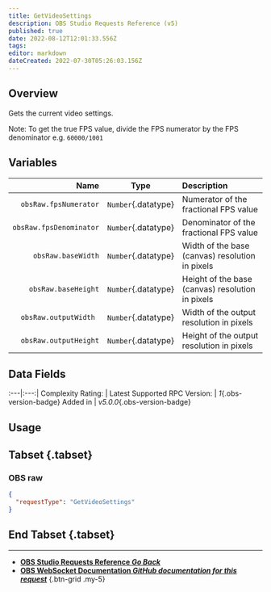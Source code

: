 ```yaml
---
title: GetVideoSettings
description: OBS Studio Requests Reference (v5)
published: true
date: 2022-08-12T12:01:33.556Z
tags: 
editor: markdown
dateCreated: 2022-07-30T05:26:03.156Z
---
```


## Overview
Gets the current video settings.

Note: To get the true FPS value, divide the FPS numerator by the FPS denominator e.g. `60000/1001`

## Variables
Name | Type | Description | 
----:|:---------:|:------------|
`obsRaw.fpsNumerator` | `Number`{.datatype} | Numerator of the fractional FPS value
`obsRaw.fpsDenominator` | `Number`{.datatype} | Denominator of the fractional FPS value
`obsRaw.baseWidth` | `Number`{.datatype} | Width of the base (canvas) resolution in pixels
`obsRaw.baseHeight` | `Number`{.datatype} | Height of the base (canvas) resolution in pixels
`obsRaw.outputWidth	` | `Number`{.datatype} | Width of the output resolution in pixels
`obsRaw.outputHeight` | `Number`{.datatype} | Height of the output resolution in pixels

## Data Fields
:---|:---:|
Complexity Rating: | <span class="stars stars--2"></span>
Latest Supported RPC Version: | *1*{.obs-version-badge}
Added in | *v5.0.0*{.obs-version-badge}

## Usage
## Tabset {.tabset}
### OBS raw
```json
{
  "requestType": "GetVideoSettings"
}
```
## End Tabset {.tabset}

---

- [<i class="mdi mdi-chevron-left"></i>**OBS Studio Requests Reference *Go Back***](/en/Broadcasters/OBS/Requests)
- [<i class="mdi mdi-github"></i> **OBS WebSocket Documentation *GitHub documentation for this request***](https://github.com/obsproject/obs-websocket/blob/master/docs/generated/protocol.md#getvideosettings)
{.btn-grid .my-5}
